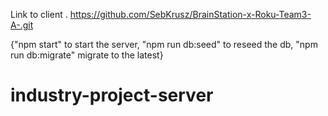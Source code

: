 Link to client . https://github.com/SebKrusz/BrainStation-x-Roku-Team3-A-.git

{"npm start" to start the server, "npm run db:seed" to reseed the db, "npm run db:migrate" migrate
to the latest}

# industry-project-server
